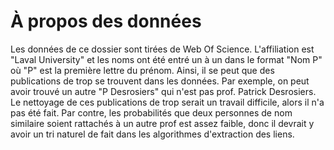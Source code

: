 # À propos des données
Les données de ce dossier sont tirées de Web Of Science. 
L'affiliation est "Laval University" et les noms ont été entré 
un à un dans le format "Nom P" où "P" est la première lettre du
prénom. Ainsi, il se peut que des publications de trop se trouvent
dans les données. Par exemple, on peut avoir trouvé un autre 
"P Desrosiers" qui n'est pas prof. Patrick Desrosiers. Le 
nettoyage de ces publications de trop serait un travail difficile,
alors il n'a pas été fait. Par contre, les probabilités que deux
personnes de nom similaire soient rattachés à un autre prof est
assez faible, donc il devrait y avoir un tri naturel de fait dans
les algorithmes d'extraction des liens.